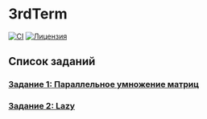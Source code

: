 # 3rdTerm

[![CI](https://github.com/Andrw-404/2nd-term/actions/workflows/ci.yml/badge.svg)](https://github.com/Andrw-404/3rdTerm/actions/workflows/ci.yml)
[![Лицензия](https://img.shields.io/badge/license-MIT-blue.svg)](LICENSE)

## Список заданий

### [Задание 1: Параллельное умножение матриц](https://github.com/Andrw-404/3rdTerm/pull/1)

### [Задание 2: Lazy](https://github.com/Andrw-404/3rdTerm/pull/2)
